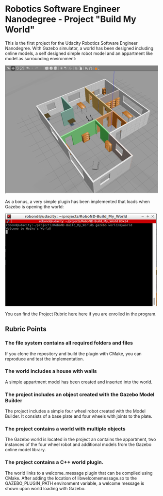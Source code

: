 # Robotics Software Engineer Nanodegree - Project "Build My World"

This is the first project for the Udacity Robotics Software Engineer Nanodegree.
With Gazebo simulator, a world has been designed including online models, a
self designed simple robot model and an appartment like model as surrounding
environment:

<img src="images/world.png" width="700" />

As a bonus, a very simple plugin has been implemented that loads when Gazebo is
opening the world:

<img src="images/console.png" width="500" />

You can find the Project Rubric [here](https://review.udacity.com/#!/rubrics/2346/view)
here if you are enrolled in the program.

## Rubric Points
### The file system contains all required folders and files
If you clone the repository and build the plugin with CMake, you can reproduce
and test the implementation.

### The world includes a house with walls
A simple appartment model has been created and inserted into the world.

### The project includes an object created with the Gazebo Model Builder
The project includes a simple four wheel robot created with the Model Builder.
It consists of a base plate and four wheels with joints to the plate.

### The project contains a world with multiple objects
The Gazebo world is located in the project an contains the appartment, two
instances of the four wheel robot and additional models from the Gazebo online
model library.

### The project contains a C++ world plugin.
The world links to a welcome_message plugin that can be compiled using CMake.
After adding the location of libwelcomemessage.so to the GAZEBO_PLUGIN_PATH
environment variable, a welcome message is shown upon world loading with Gazebo.
